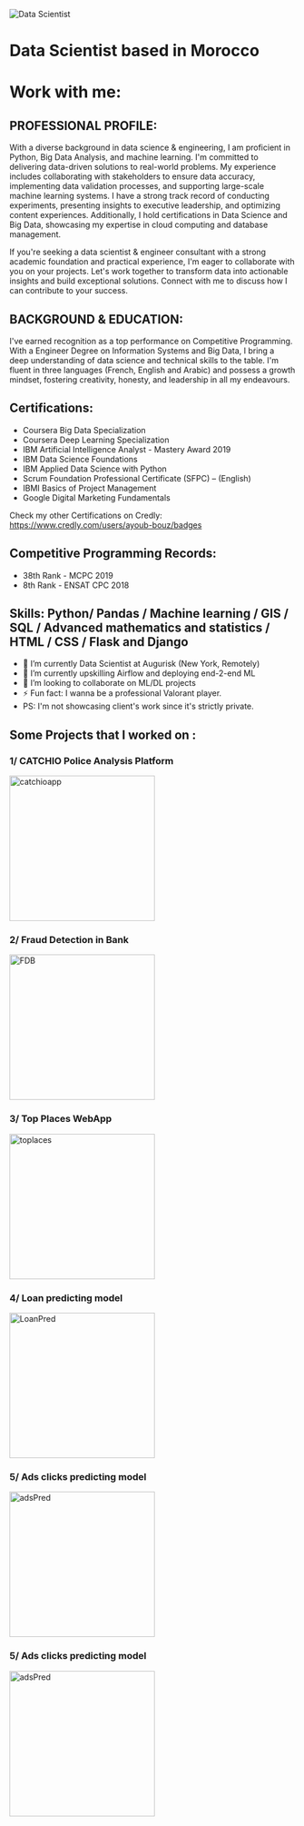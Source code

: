 ![Data Scientist](https://github.com/AyoubBouz/portfolio/blob/main/banner_ayoubbouz.png)

#  Data Scientist based in Morocco
#  Work with me: 
## PROFESSIONAL PROFILE:

With a diverse background in data science & engineering, I am proficient in Python, Big Data Analysis, and machine learning. I'm committed to delivering data-driven solutions to real-world problems. My experience includes collaborating with stakeholders to ensure data accuracy, implementing data validation processes, and supporting large-scale machine learning systems. I have a strong track record of conducting experiments, presenting insights to executive leadership, and optimizing content experiences. Additionally, I hold certifications in Data Science and Big Data, showcasing my expertise in cloud computing and database management.

If you're seeking a data scientist & engineer consultant with a strong academic foundation and practical experience, I'm eager to collaborate with you on your projects. Let's work together to transform data into actionable insights and build exceptional solutions. Connect with me to discuss how I can contribute to your success.

## BACKGROUND & EDUCATION:

I've earned recognition as a top performance on Competitive Programming. With a Engineer Degree on Information Systems and Big Data, I bring a deep understanding of data science and technical skills to the table. I'm fluent in three languages (French, English and Arabic) and possess a growth mindset, fostering creativity, honesty, and leadership in all my endeavours.

## Certifications:

- Coursera Big Data Specialization
- Coursera Deep Learning Specialization
- IBM Artificial Intelligence Analyst - Mastery Award 2019
- IBM Data Science Foundations
- IBM Applied Data Science with Python
- Scrum Foundation Professional Certificate (SFPC) – (English)
- IBMI Basics of Project Management
- Google Digital Marketing Fundamentals

Check my other Certifications on Credly:
https://www.credly.com/users/ayoub-bouz/badges

## Competitive Programming Records:

- 38th Rank - MCPC 2019
- 8th Rank - ENSAT CPC 2018

## Skills: Python/ Pandas / Machine learning / GIS / SQL / Advanced mathematics and statistics / HTML / CSS / Flask and Django

- 🔭 I’m currently Data Scientist at Augurisk (New York, Remotely)
- 🌱 I’m currently upskilling Airflow and deploying end-2-end ML
- 👯 I’m looking to collaborate on ML/DL projects 
- ⚡ Fun fact: I wanna be a professional Valorant player.
- PS: I'm not showcasing client's work since it's strictly private.

## Some Projects that I worked on :


### 1/ CATCHIO Police Analysis Platform

<a href="https://github.com/AyoubBouz/catchioapp"><img src= "https://github.com/AyoubBouz/portfolio/blob/main/la_crime_project.png" width="256" alt= "catchioapp" /> </a>

### 2/ Fraud Detection in Bank

<a href="https://github.com/AyoubBouz/2AF_FRAUD_DETECTION"><img src= "https://assets-global.website-files.com/62a9e41d28a7ab25849bce9c/62fd1bc12f28c1a5ebe55b0a_How-Fraud-Detection-Works-in-Banking-p-1080.jpg" width="256" alt= "FDB" /> </a>

### 3/ Top Places WebApp

<a href="https://TOPLACES.herokuapp.com"><img src= "https://fullsuitcase.com/wp-content/uploads/2020/10/Amazing-destinations-from-all-over-the-world-878x585.jpg" width="256" alt= "toplaces" /> </a>

### 4/ Loan predicting model

<a href="https://github.com/AyoubBouz/Loan_project"><img src= "https://www.incharge.org/wp-content/uploads/2020/03/paying-off-a-loan-early.jpg" width="256" alt= "LoanPred" /> </a>

### 5/ Ads clicks predicting model

<a href="https://github.com/AyoubBouz/ADS-LoR-MiniProject"><img src= "https://dom4j.org/wp-content/uploads/pay-per-click-advertising.png" width="256" alt= "adsPred" /> </a>

### 5/ Ads clicks predicting model

<a href="https://github.com/AyoubBouz/ADS-LoR-MiniProject"><img src= "https://dom4j.org/wp-content/uploads/pay-per-click-advertising.png" width="256" alt= "adsPred" /> </a>

